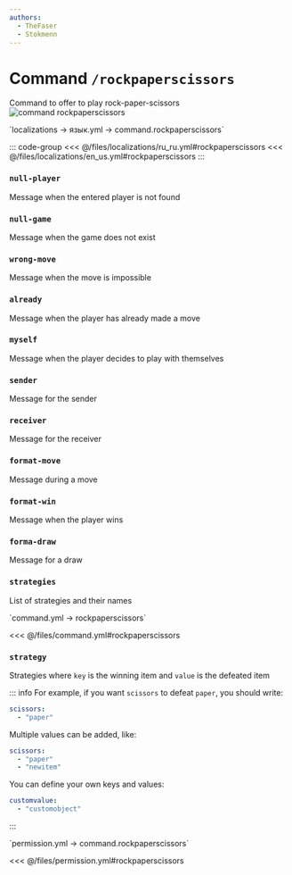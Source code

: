 ```yaml
---
authors:
  - TheFaser
  - Stokmenn
---
```


# Command `/rockpaperscissors`

Command to offer to play rock-paper-scissors
![command rockpaperscissors](/commandrockpaperscissors.png)

[//]: # (localization)
<!--@include: @/parts/words.md#localization-->
<!--@include: @/parts/words.md#path--> `localizations → язык.yml → command.rockpaperscissors`

<!--@include: @/parts/words.md#default-->

::: code-group
<<< @/files/localizations/ru_ru.yml#rockpaperscissors
<<< @/files/localizations/en_us.yml#rockpaperscissors
:::

### `null-player`

Message when the entered player is not found

### `null-game`

Message when the game does not exist

### `wrong-move`

Message when the move is impossible

### `already`

Message when the player has already made a move

### `myself`

Message when the player decides to play with themselves

### `sender`

Message for the sender

### `receiver`

Message for the receiver

### `format-move`

Message during a move

### `format-win`

Message when the player wins

### `forma-draw`

Message for a draw

### `strategies`

List of strategies and their names

[//]: # (command.yml)
<!--@include: @/parts/words.md#setting-->
<!--@include: @/parts/words.md#path--> `command.yml → rockpaperscissors`

<!--@include: @/parts/words.md#default-->
<<< @/files/command.yml#rockpaperscissors

<!--@include: @/parts/enable.md-->
<!--@include: @/parts/aliases.md-->

### `strategy`

Strategies where `key` is the winning item and `value` is the defeated item

::: info For example, if you want `scissors` to defeat `paper`, you should write:
```yaml
scissors:
  - "paper"
```

Multiple values can be added, like:
```yaml
scissors:
  - "paper"
  - "newitem"
```

You can define your own keys and values:
```yaml
customvalue:
  - "customobject"
```
:::

<!--@include: @/parts/cooldown.md-->
<!--@include: @/parts/sound.md-->

[//]: # (permission.yml)
<!--@include: @/parts/words.md#permission-->
<!--@include: @/parts/words.md#path--> `permission.yml → command.rockpaperscissors`

<!--@include: @/parts/words.md#default-->
<<< @/files/permission.yml#rockpaperscissors

<!--@include: @/parts/permission/permissionTier3.md-->
<!--@include: @/parts/permission/cooldown.md-->
<!--@include: @/parts/permission/sound.md-->